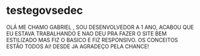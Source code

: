 # testegovsedec
OLÁ ME CHAMO GABRIEL , SOU DESENVOLVEDOR A 1 ANO, ACABOU QUE EU ESTAVA TRABALHANDO E NAO DEU PRA FAZER O SITE BEM ESTILIZADO MAS FIZ O  BASICO E FIZ RESPONSIVO. OS CONCEITOS ESTÃO TODOS AI! DESDE JA AGRADEÇO PELA CHANCE! 
